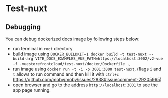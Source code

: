 # Test-nuxt

## Debugging

You can debug dockerized docs image by following steps below:

- run terminal in `root` directory
- build image using `DOCKER_BUILDKIT=1 docker build -t test-nuxt --build-arg VITE_DOCS_EXAMPLES_VUE_PATH=https://localhost:3002/v2-vue -f .vuestorefrontcloud/test-nuxt/docker/Dockerfile .`,
- run image using `docker run -t -i -p 3001:3000 test-nuxt`, (flags `i` and `t` allows to run command and then kill it with `ctrl+c` https://github.com/moby/moby/issues/2838#issuecomment-29205965)
- open browser and go to the address `http://localhost:3001` to see the app page running.
